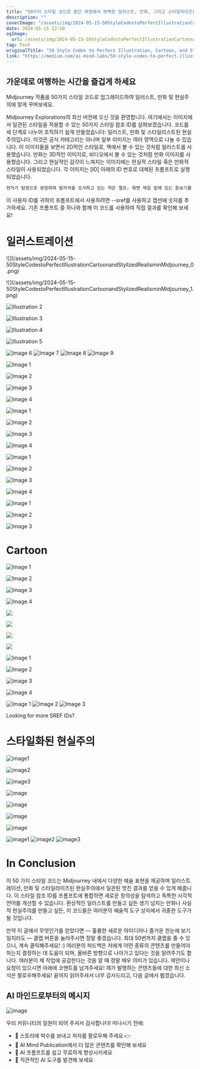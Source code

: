 ```yaml
---
title: "50가지 스타일 코드로 중간 여정에서 완벽한 일러스트, 만화, 그리고 스타일라이즈된 현실 감성을 완성하세요"
description: ""
coverImage: "/assets/img/2024-05-15-50StyleCodestoPerfectIllustrationCartoonandStylizedRealisminMidjourney_0.png"
date: 2024-05-15 12:50
ogImage:
  url: /assets/img/2024-05-15-50StyleCodestoPerfectIllustrationCartoonandStylizedRealisminMidjourney_0.png
tag: Tech
originalTitle: "50 Style Codes to Perfect Illustration, Cartoon, and Stylized Realism in Midjourney"
link: "https://medium.com/ai-mind-labs/50-style-codes-to-perfect-illustration-cartoon-and-stylized-realism-in-midjourney-bb9a41df2597"
---
```


## 가운데로 여행하는 시간을 즐겁게 하세요

Midjourney 작품을 50가지 스타일 코드로 업그레이드하여 일러스트, 만화 및 현실주의에 맞게 꾸며보세요.

Midjourney Explorations의 최신 버전에 오신 것을 환영합니다. 여기에서는 이미지에서 일관된 스타일을 적용할 수 있는 50가지 스타일 참조 ID를 살펴보겠습니다. 코드를 세 단계로 나누어 조직하기 쉽게 만들었습니다: 일러스트, 만화 및 스타일리스트된 현실주의입니다. 이것은 공식 카테고리는 아니며 일부 이미지는 여러 영역으로 나눌 수 있습니다. 이 이미지들을 보면서 2D적인 스타일로, 책에서 볼 수 있는 것처럼 일러스트를 사용했습니다. 만화는 3D적인 이미지로, 비디오에서 볼 수 있는 것처럼 만화 이미지를 사용했습니다. 그리고 현실적인 감각이 느껴지는 이미지에는 현실적 스타일 혹은 만화적 스타일이 사용되었습니다. 각 이미지는 [ID] 아래의 ID 번호로 대체된 프롬프트로 실행되었습니다.

```js
현자가 탐정으로 분장하여 발자국을 조사하고 있는 작은 엘프; 화면 제일 밑에 있는 돋보기를 올려 눈에 대고 있습니다. -- 화면 비율 3:2 --sref [ID]
```

이 사용자 ID를 귀하의 프롬프트에서 사용하려면 --sref를 사용하고 캡션에 숫자를 추가하세요. 기존 프롬프트 중 하나와 함께 이 코드를 사용하여 직접 결과를 확인해 보세요!

# 일러스트레이션

\!\[\](/assets/img/2024-05-15-50StyleCodestoPerfectIllustrationCartoonandStylizedRealisminMidjourney_0.png)

\!\[\](/assets/img/2024-05-15-50StyleCodestoPerfectIllustrationCartoonandStylizedRealisminMidjourney_1.png)

![Illustration 2](/assets/img/2024-05-15-50StyleCodestoPerfectIllustrationCartoonandStylizedRealisminMidjourney_2.png)

![Illustration 3](/assets/img/2024-05-15-50StyleCodestoPerfectIllustrationCartoonandStylizedRealisminMidjourney_3.png)

![Illustration 4](/assets/img/2024-05-15-50StyleCodestoPerfectIllustrationCartoonandStylizedRealisminMidjourney_4.png)

![Illustration 5](/assets/img/2024-05-15-50StyleCodestoPerfectIllustrationCartoonandStylizedRealisminMidjourney_5.png)

![Image 6](/assets/img/2024-05-15-50StyleCodestoPerfectIllustrationCartoonandStylizedRealisminMidjourney_6.png)
![Image 7](/assets/img/2024-05-15-50StyleCodestoPerfectIllustrationCartoonandStylizedRealisminMidjourney_7.png)
![Image 8](/assets/img/2024-05-15-50StyleCodestoPerfectIllustrationCartoonandStylizedRealisminMidjourney_8.png)
![Image 9](/assets/img/2024-05-15-50StyleCodestoPerfectIllustrationCartoonandStylizedRealisminMidjourney_9.png)

![Image 1](/assets/img/2024-05-15-50StyleCodestoPerfectIllustrationCartoonandStylizedRealisminMidjourney_10.png)

![Image 2](/assets/img/2024-05-15-50StyleCodestoPerfectIllustrationCartoonandStylizedRealisminMidjourney_11.png)

![Image 3](/assets/img/2024-05-15-50StyleCodestoPerfectIllustrationCartoonandStylizedRealisminMidjourney_12.png)

![Image 4](/assets/img/2024-05-15-50StyleCodestoPerfectIllustrationCartoonandStylizedRealisminMidjourney_13.png)

![Image 1](/assets/img/2024-05-15-50StyleCodestoPerfectIllustrationCartoonandStylizedRealisminMidjourney_14.png)

![Image 2](/assets/img/2024-05-15-50StyleCodestoPerfectIllustrationCartoonandStylizedRealisminMidjourney_15.png)

![Image 3](/assets/img/2024-05-15-50StyleCodestoPerfectIllustrationCartoonandStylizedRealisminMidjourney_16.png)

![Image 4](/assets/img/2024-05-15-50StyleCodestoPerfectIllustrationCartoonandStylizedRealisminMidjourney_17.png)

![Image 1](/assets/img/2024-05-15-50StyleCodestoPerfectIllustrationCartoonandStylizedRealisminMidjourney_18.png)

![Image 2](/assets/img/2024-05-15-50StyleCodestoPerfectIllustrationCartoonandStylizedRealisminMidjourney_19.png)

![Image 3](/assets/img/2024-05-15-50StyleCodestoPerfectIllustrationCartoonandStylizedRealisminMidjourney_20.png)

![Image 4](/assets/img/2024-05-15-50StyleCodestoPerfectIllustrationCartoonandStylizedRealisminMidjourney_21.png)

![Image 1](/assets/img/2024-05-15-50StyleCodestoPerfectIllustrationCartoonandStylizedRealisminMidjourney_22.png)

![Image 2](/assets/img/2024-05-15-50StyleCodestoPerfectIllustrationCartoonandStylizedRealisminMidjourney_23.png)

![Image 3](/assets/img/2024-05-15-50StyleCodestoPerfectIllustrationCartoonandStylizedRealisminMidjourney_24.png)

# Cartoon

![Image 1](/assets/img/2024-05-15-50StyleCodestoPerfectIllustrationCartoonandStylizedRealisminMidjourney_25.png)

![Image 2](/assets/img/2024-05-15-50StyleCodestoPerfectIllustrationCartoonandStylizedRealisminMidjourney_26.png)

![Image 3](/assets/img/2024-05-15-50StyleCodestoPerfectIllustrationCartoonandStylizedRealisminMidjourney_27.png)

![Image 4](/assets/img/2024-05-15-50StyleCodestoPerfectIllustrationCartoonandStylizedRealisminMidjourney_28.png)

![](./assets/img/2024-05-15-50StyleCodestoPerfectIllustrationCartoonandStylizedRealisminMidjourney_29.png)

![](./assets/img/2024-05-15-50StyleCodestoPerfectIllustrationCartoonandStylizedRealisminMidjourney_30.png)

![](./assets/img/2024-05-15-50StyleCodestoPerfectIllustrationCartoonandStylizedRealisminMidjourney_31.png)

![](./assets/img/2024-05-15-50StyleCodestoPerfectIllustrationCartoonandStylizedRealisminMidjourney_32.png)

![Image 1](/assets/img/2024-05-15-50StyleCodestoPerfectIllustrationCartoonandStylizedRealisminMidjourney_33.png)

![Image 2](/assets/img/2024-05-15-50StyleCodestoPerfectIllustrationCartoonandStylizedRealisminMidjourney_34.png)

![Image 3](/assets/img/2024-05-15-50StyleCodestoPerfectIllustrationCartoonandStylizedRealisminMidjourney_35.png)

![Image 4](/assets/img/2024-05-15-50StyleCodestoPerfectIllustrationCartoonandStylizedRealisminMidjourney_36.png)

![Image 1](/assets/img/2024-05-15-50StyleCodestoPerfectIllustrationCartoonandStylizedRealisminMidjourney_37.png)
![Image 2](/assets/img/2024-05-15-50StyleCodestoPerfectIllustrationCartoonandStylizedRealisminMidjourney_38.png)
![Image 3](/assets/img/2024-05-15-50StyleCodestoPerfectIllustrationCartoonandStylizedRealisminMidjourney_39.png)

Looking for more SREF IDs?

# 스타일화된 현실주의

![image1](/assets/img/2024-05-15-50StyleCodestoPerfectIllustrationCartoonandStylizedRealisminMidjourney_40.png)

![image2](/assets/img/2024-05-15-50StyleCodestoPerfectIllustrationCartoonandStylizedRealisminMidjourney_41.png)

![image3](/assets/img/2024-05-15-50StyleCodestoPerfectIllustrationCartoonandStylizedRealisminMidjourney_42.png)

![image](/assets/img/2024-05-15-50StyleCodestoPerfectIllustrationCartoonandStylizedRealisminMidjourney_43.png)

![image](/assets/img/2024-05-15-50StyleCodestoPerfectIllustrationCartoonandStylizedRealisminMidjourney_44.png)

![image](/assets/img/2024-05-15-50StyleCodestoPerfectIllustrationCartoonandStylizedRealisminMidjourney_45.png)

![image](/assets/img/2024-05-15-50StyleCodestoPerfectIllustrationCartoonandStylizedRealisminMidjourney_46.png)

![image1](/assets/img/2024-05-15-50StyleCodestoPerfectIllustrationCartoonandStylizedRealisminMidjourney_47.png)
![image2](/assets/img/2024-05-15-50StyleCodestoPerfectIllustrationCartoonandStylizedRealisminMidjourney_48.png)
![image3](/assets/img/2024-05-15-50StyleCodestoPerfectIllustrationCartoonandStylizedRealisminMidjourney_49.png)

# In Conclusion

이 50 가지 스타일 코드는 Midjourney 내에서 다양한 예술 표현을 제공하며 일러스트레이션, 만화 및 스타일라이즈된 현실주의에서 일관된 멋진 결과를 얻을 수 있게 해줍니다. 이 스타일 참조 ID를 프롬프트에 통합하면 새로운 창의성을 탐색하고 독특한 시각적 언어를 개선할 수 있습니다. 환상적인 일러스트를 만들고 싶든 생기 넘치는 만화나 사실적 현실주의를 만들고 싶든, 이 코드들은 여러분의 예술적 도구 상자에서 귀중한 도구가 될 것입니다.

만약 이 글에서 무엇인가를 얻었다면 — 훌륭한 새로운 아이디어나 즐거운 한눈에 보기일지라도 — 클랩 버튼을 눌러주시면 정말 좋겠습니다. 최대 50번까지 클랩을 줄 수 있으니, 계속 클릭해주세요! :) 여러분의 피드백은 저에게 어떤 종류의 콘텐츠를 만들어야 하는지 결정하는 데 도움이 되며, 올바른 방향으로 나아가고 있다는 것을 알려주기도 합니다. 여러분이 제 작업에 공감한다는 것을 알 때 정말 매우 의미가 있습니다. 제안이나 요청이 있으시면 아래에 코멘트를 남겨주세요! 제가 발행하는 콘텐츠들에 대한 최신 소식은 팔로우해주세요! 끝까지 읽어주셔서 너무 감사드리고, 다음 글에서 뵙겠습니다.

## AI 마인드로부터의 메시지

![image](https://miro.medium.com/v2/resize:fit:500/0*5Wm7sOfTpe5DEbhg.gif)

우리 커뮤니티의 일원이 되어 주셔서 감사합니다! 떠나시기 전에:

- 👏 스토리에 박수를 보내고 저자를 팔로우해 주세요 👉
- 📰 AI Mind Publication에서 더 많은 콘텐츠를 확인해 보세요
- 🧠 AI 프롬프트를 쉽고 무료하게 향상시키세요
- 🧰 직관적인 AI 도구를 발견해 보세요

